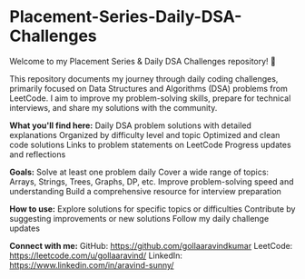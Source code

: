 # Placement-Series-Daily-DSA-Challenges

Welcome to my Placement Series & Daily DSA Challenges repository! 🚀

This repository documents my journey through daily coding challenges, primarily focused on Data Structures and Algorithms (DSA) problems from LeetCode. I aim to improve my problem-solving skills, prepare for technical interviews, and share my solutions with the community.

**What you'll find here:**
Daily DSA problem solutions with detailed explanations
Organized by difficulty level and topic
Optimized and clean code solutions
Links to problem statements on LeetCode
Progress updates and reflections

**Goals:**
Solve at least one problem daily
Cover a wide range of topics: Arrays, Strings, Trees, Graphs, DP, etc.
Improve problem-solving speed and understanding
Build a comprehensive resource for interview preparation

**How to use:**
Explore solutions for specific topics or difficulties
Contribute by suggesting improvements or new solutions
Follow my daily challenge updates

**Connect with me:**
GitHub: https://github.com/gollaaravindkumar
LeetCode: https://leetcode.com/u/gollaaravind/
LinkedIn: https://www.linkedin.com/in/aravind-sunny/
